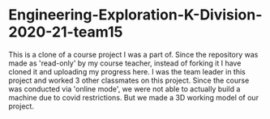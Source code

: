 # Engineering-Exploration-K-Division-2020-21-team15
This is a clone of a course project I was a part of. Since the repository was made as 'read-only' by my course teacher, instead of forking it I have cloned it and uploading my progress here. I was the team leader in this project and worked 3 other classmates on this project. Since the course was conducted via 'online mode', we were not able to actually build a machine due to covid restrictions. But we made a 3D working model of our project.
